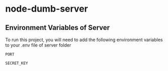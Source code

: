 # node-dumb-server

## Environment Variables of Server

To run this project, you will need to add the following environment variables to your .env file of server folder

`PORT`

`SECRET_KEY`
